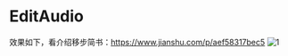 # EditAudio
效果如下，看介绍移步简书：https://www.jianshu.com/p/aef58317bec5
![1](https://user-images.githubusercontent.com/19281154/121112417-f6444c80-c842-11eb-84e7-f01855486dcc.gif)
